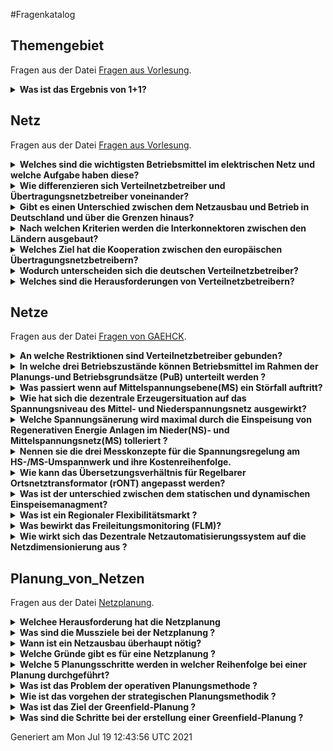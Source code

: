 #Fragenkatalog
## Themengebiet
Fragen aus der Datei [Fragen aus Vorlesung](./Fragenkatalog/00%20Themengebiet/Fragen%20aus%20Vorlesung.md).
<details><summary><b>Was ist das Ergebnis von 1+1?</b></summary>
<table><tr><td>

Die Antwort ist 2. Wenn man noch 40 addiert, kommt man auf 42.
</td></tr></table>
</details>

## Netz
Fragen aus der Datei [Fragen aus Vorlesung](./Fragenkatalog/01%20Netz/Fragen%20aus%20Vorlesung.md).
<details><summary><b>Welches sind die wichtigsten Betriebsmittel im elektrischen Netz und welche Aufgabe haben diese?</b></summary>
<table><tr><td>

- **Transformator**
  - Transformieren die Spannung
  - Kopplung zwischen den Spannungsebenen
- **Schaltanlagen**
  - Schalten von elektrischen Betriebsmitteln
  - Schützen von elektrischen Betriebsmitteln
- **Leitungen**
  - Transport von elektrischer Energie
  - **Freileitung**
    - Oberirdische Leitung
    - Einfluss von Wetter
    - Günstige Investition
    - Teure Betriebskosten
    - Gute thermische Eigenschaften 
  - **(Erd)kabel**
    - Leitung verbuddelt
    - Geschützt gegen Wetter
    - Teure Investiton 
    - Günstige Betriebskosten
    - Schlechte thermische Eigenschaften   
- **Ortsnetzstationen**
  - Bindeglied zwischen den Hauptkomponenten der MS und NS
  - Transformiert die Spannung auf Niederspannung
  - Besteht aus diversen Bauteilen
    - Transformator
    - Schaltanlagen
    - Sammelschienen
    - Schutztechnik
    - (Messtechnik)
    - (Fernwirktechnik) 
- **Hilfs- und Schutzeinrichtungen**
  - Netzschutz- und Erdschlusseinrichtungen
  - Systeme zur Sammlung, Übertragung und Verarbeitung von Betriebsdaten und Schaltbefehlen
  - Einrichtung für die Überwachung der Systemkomponenten
  -	ggf. Blindleistungskompensationsanlagen


</td></tr></table>
</details>
<details><summary><b>Wie differenzieren sich Verteilnetzbetreiber und Übertragungsnetzbetreiber voneinander?</b></summary>
<table><tr><td>

- ÜNBs sind grenzübergreifend tätig (zuständig für Kopplungskapazität)
-	ÜNB Höchst- und Hochspannung, VNB Mittel- und Niederspannung
-	VNB: Regional, Netztopologie: vermascht, eher zentralisiert
-	ÜNB: Überregional, Netztopologie: ausladend, gestreckt


</td></tr></table>
</details>
<details><summary><b>Gibt es einen Unterschied zwischen dem Netzausbau und Betrieb in Deutschland und über die Grenzen hinaus?</b></summary>
<table><tr><td>

-	Deutschland ist eine Kupferplatte
-	Mit anderen Ländern über die Interkonnektoren verbunden
- In Europa: die Übertragungskapazität werden mitgehandelt 


</td></tr></table>
</details>
<details><summary><b>Nach welchen Kriterien werden die Interkonnektoren zwischen den Ländern ausgebaut?</b></summary>
<table><tr><td>

- Wohlfahrtsgewinn
- Investitionskosten
- Versorgungssicherheit
- Angleichen der Marktpreise
- Verringerung der Emissionen

F 1 - 24

</td></tr></table>
</details>
<details><summary><b>Welches Ziel hat die Kooperation zwischen den europäischen Übertragungsnetzbetreibern? </b></summary>
<table><tr><td>

- Sicherheit
- Markt
- Nachhaltigkeit
- elektrisches Netz

F 1 - 17

</td></tr></table>
</details>
<details><summary><b>Wodurch unterscheiden sich die deutschen Verteilnetzbetreiber? </b></summary>
<table><tr><td>

- Lastdichte/Bevölkerungsdichte (Land, Dorf, Stadt)
- Geografischen Verteilung
- Erzeugungsdichte
- Kooperationsmodell (Beteiligungs-, Pacht-, Betriebsführungs-, Dienstleistungs-Modell)

</td></tr></table>
</details>
<details><summary><b>Welches sind die Herausforderungen von Verteilnetzbetreibern?</b></summary>
<table><tr><td>

- Erneuerbare Energien (dezentrale Erzeuger)
- Elektromobilität
- Langfristige Planung erforderlich
</td></tr></table>
</details>

## Netze
Fragen aus der Datei [Fragen von GAEHCK](./Fragenkatalog/02%20Netze/Fragen%20von%20GAEHCK.md).
<details><summary><b>An welche Restriktionen sind Verteilnetzbetreiber gebunden?</b></summary>
<table><tr><td>

- DIN EN 50160 (Merkmale der Spannungsbandes in öffentlichen Elektrizitätsversorgungsnetzen werden festgelegt)
  - Der 10-Minuten-Mittelwert soll mit 95% Wahrscheinlichkeit ein Delta von 10% haben
- Schnelle Spannungsänderungen sind gemäß DIN EN 50160 
  - Unter bestimmten Betriebsbedingungen dürfen mehrmals täglich mit kurzer Dauer Spannungsänderungen von bis zu 10 % von 𝑈n auftreten
  - Unter normalen Betriebsbedingungen sollte die Spannungsänderung nicht höher als 5% sein
- Planungs- und Betriebsgrundsätze
- Technische Anschlussbedingungen Niederspannung

</td></tr></table>
</details>
<details><summary><b>In welche drei Betriebszustände können Betriebsmittel im Rahmen der Planungs-und Betriebsgrundsätze (PuB) unterteilt werden ?</b></summary>
<table><tr><td>

- Störfall   -> Dauer maximal 8 Stunden / Transformator Belastungsgrad 1,3 / Kabel  Belastungsgrad 1,2
- VNB-Last   -> Belastungsgrad 0,7
- Dauerbetrieb -> gleichmäßige Belastung der Betriebsmittel / Belastungsgrad 1

</td></tr></table>
</details>
<details><summary><b>Was passiert wenn auf Mittelspannungsebene(MS) ein Störfall auftritt?</b></summary>
<table><tr><td>

- Da in der MS eine (n-1)-sicher Versorgung vorgeschrieben ist können die Kunden nahezu unterbrechungsfrei versorgt werden.
- Hierfür müssen Leistungsreserven in den Betriebsmitteln eingehalten werden.

</td></tr></table>
</details>
<details><summary><b>Wie hat sich die dezentrale Erzeugersituation auf das Spannungsniveau des Mittel- und Niederspannungsnetz ausgewirkt?</b></summary>
<table><tr><td>

- Die Erzeugunsituation hat dafür gesorgt, dass die Nennspannung von 104% auf 100% bzw. 97 % abgesenkt wurde da nun Einspeisung im Niederspannungsnetz statt findet.
- Bessere Ausnutzung des gesamten Spannungsband

</td></tr></table>
</details>
<details><summary><b>Welche Spannungsänerung wird maximal durch die Einspeisung von Regenerativen Energie Anlagen im Nieder(NS)- und Mittelspannungsnetz(MS) tolleriert ?</b></summary>
<table><tr><td>

- MS-Netz, Spannungsänderung von max. 2%
- NS-Netz, Spannungsänderung von max. 3%

</td></tr></table>
</details>
<details><summary><b>Nennen sie die drei Messkonzepte für die Spannungsregelung am HS-/MS-Umspannwerk und ihre Kostenreihenfolge.</b></summary>
<table><tr><td>

Kosten wie Reihenfolge:
1. Spannungsmessung an der MS-Sammelschiene
2. Spannungsmessung an MS-Sammelschiene und Messung der vom Transformator übertragenen Leistung
3. Spannungsmessung an kritischen Netzverknüpfungspunkten (Schlechtpunkte) oder vollständige Netzzustandsermittlung

</td></tr></table>
</details>
<details><summary><b>Wie kann das  Übersetzungsverhältnis für Regelbarer Ortsnetztransformator (rONT) angepasst werden?</b></summary>
<table><tr><td>

![20Einsatzweisen](./Fragenkatalog/02%20Netze/ROS%20Einsatzweisen.PNG)

</td></tr></table>
</details>
<details><summary><b>Was ist der unterschied zwischen dem statischen und dynamischen Einspeisemanagment?</b></summary>
<table><tr><td>

- gezielte dynamische Absenkung der eingespeisten Wirkleistung bei dynamischen Einspeisemanagement
- dauerhafte statische Begrenzung der eingespeisten Wirkleistung bei statischem Einspeisemanagement 

![Einspeisemanagmentvergleich](./Fragenkatalog/02%20Netze/Einspeisemanagmentvergleich.PNG)

</td></tr></table>
</details>
<details><summary><b>Was ist ein Regionaler Flexibilitätsmarkt ?</b></summary>
<table><tr><td>

- Dieser Markt ist eine Hadelsplattform zum einkauf von Flexibilität, welche Grenzwertverletzungen zu verhindern.
- Voraussetzung ist ein dezentrales Netzautomatisierungssystem

</td></tr></table>
</details>
<details><summary><b>Was bewirkt das Freileitungsmonitoring (FLM)?</b></summary>
<table><tr><td>

- Die Dauerstrombelastbarkeit wird dynamisch den Witterungsbedingungen angepasst, um die Belastungsreserven besser auszunutzen

</td></tr></table>
</details>
<details><summary><b>Wie wirkt sich das Dezentrale Netzautomatisierungssystem auf die Netzdimensionierung aus ?</b></summary>
<table><tr><td>

- Das Netz muss nicht länger für Worst-Case-Fall ausgelegt
</td></tr></table>
</details>

## Planung_von_Netzen
Fragen aus der Datei [Netzplanung](./Fragenkatalog/03%20Planung_von_Netzen/Netzplanung.md).

<details><summary><b>Welchee Herausforderung hat die Netzplanung</b></summary>
<table><tr><td>

- Wachsender Zubau an REA
- Strukturelle Einbindung
- bedarfsgerechte Versorgung der Stromkunden
- integration von erneuerbaren Energien(Projektdruck und wenig Absprache)

</td></tr></table>
</details>
<details><summary><b>Was sind die Mussziele bei der Netzplanung ?</b></summary>
<table><tr><td>

- Übertragungsfähigkeit
- Kurzschlussstrombeanspruchung
- Versorgungszuverlässigkeit
- Netzbetriebsführung
- Planungsziele: Sicherheit, Wirtschaftlichkeit und Umweltverträglichkeit

</td></tr></table>
</details>
<details><summary><b>Wann ist ein Netzausbau überhaupt nötig?</b></summary>
<table><tr><td>

1. Betriebsmittelüberlastung
2. Spannungskriterium (2% / 3%)
3. Nennspannungsprüfung (±10 %)

</td></tr></table>
</details>
<details><summary><b>Welche Gründe gibt es für eine Netzplanung ?</b></summary>
<table><tr><td>

- Änderung oder Erweiterung des Versorgungsgebietes, Anlagenersatz und Netzertüchtigung
- Lastveränderung durch Zubau/Abbau
- Ausbau von Regenerative Energie Anlagen
- Erhöhung der Versorgungszuverlässigkeit 
- Minimierung der Netzverluste
- Ausgestaltung von Smart Grids

</td></tr></table>
</details>
<details><summary><b>Welche 5 Planungsschritte werden in welcher Reihenfolge bei einer Planung durchgeführt?</b></summary>
<table><tr><td>

 Information -> Modellierung -> Analyse -> Planungsarbeit -> Dokumentation
 
</td></tr></table>
</details>
<details><summary><b>Was ist das Problem der operativen Planungsmethode ?</b></summary>
<table><tr><td>

- Komplizierte strukturierung
- Betriebsmittel sind schwieriger zu handhaben
- Fehlerbehebung ist schwierig
- Versorgungssicherheit sinkt

</td></tr></table>
</details>
<details><summary><b>Wie ist das vorgehen der strategischen Planungsmethodik ?</b></summary>
<table><tr><td>

- Mittel-und langfristig mit bewussten Eingriffen in das Netz als Gesamtsystem zur Erhaltung oder Wiederherstellung der Standardnetzform

</td></tr></table>
</details>
<details><summary><b>Was ist das Ziel der Greenfield-Planung ?</b></summary>
<table><tr><td>

- Ziel ist es ein komplexes durch operativen Ausbau geprägtes Netz in ein optimal strukturiertes Netz zu überführen. 

</td></tr></table>
</details>
<details><summary><b>Was sind die Schritte bei der erstellung einer Greenfield-Planung ?</b></summary>
<table><tr><td>

1. Erstellung des aktuellen Netzplanes
2. Ausblenden der Verbindungsleitungen
3. Erstellung des Ziel-Netzes
  - Erarbeiten von verschiedenen Varianten
  - Bewertung der Variante und optimale Zielnetz auswahl.
  ![Greenfieldplanung](./Fragenkatalog/03%20Planung_von_Netzen/Greenfieldplanung.PNG)
</td></tr></table>
</details>



Generiert am Mon Jul 19 12:43:56 UTC 2021
